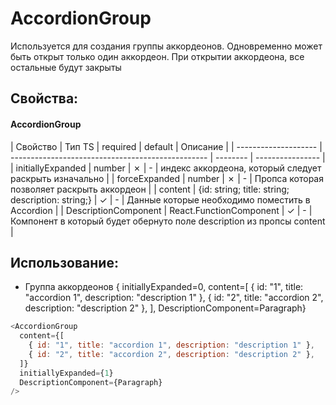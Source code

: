 # AccordionGroup

Используется для создания группы аккордеонов. Одновременно может быть открыт только один аккордеон. При открытии аккордеона, все остальные будут закрыты

## Свойства:

#### AccordionGroup

| Свойство             | Тип TS                                            | required | default          | Описание |
| -------------------- | ------------------------------------------------- | -------- | ---------------- |
| initiallyExpanded    | number                                            | ✗        | -                | индекс аккордеона, который следует раскрыть изначально |
| forceExpanded        | number                                            | ✗        | -                | Пропса которая позволяет раскрыть аккордеон |
| content              | {id: string; title: string; description: string;} | ✓        | -                | Данные которые необходимо поместить в Accordion |
| DescriptionComponent | React.FunctionComponent                           | ✓        | -                | Компонент в который будет обернуто поле description из пропсы content |

## Использование:

- Группа аккордеонов { initiallyExpanded=0, content=[
  { id: "1", title: "accordion 1", description: "description 1" },
  { id: "2", title: "accordion 2", description: "description 2" },
  ], DescriptionComponent=Paragraph}

```js
<AccordionGroup
  content={[
    { id: "1", title: "accordion 1", description: "description 1" },
    { id: "2", title: "accordion 2", description: "description 2" },
  ]}
  initiallyExpanded={1}
  DescriptionComponent={Paragraph}
/>
```
